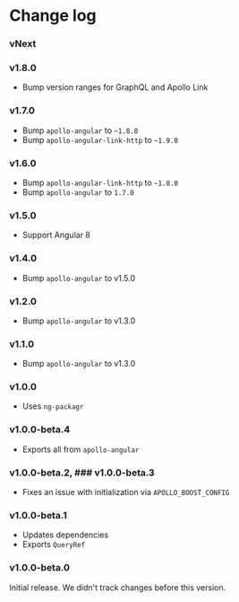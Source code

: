 # Change log

### vNext

### v1.8.0

- Bump version ranges for GraphQL and Apollo Link

### v1.7.0

- Bump `apollo-angular` to `~1.8.0`
- Bump `apollo-angular-link-http` to `~1.9.0`

### v1.6.0

- Bump `apollo-angular-link-http` to `~1.8.0`
- Bump `apollo-angular` to `1.7.0`

### v1.5.0

- Support Angular 8

### v1.4.0

- Bump `apollo-angular` to v1.5.0

### v1.2.0

- Bump `apollo-angular` to v1.3.0

### v1.1.0

- Bump `apollo-angular` to v1.3.0

### v1.0.0

- Uses `ng-packagr`

### v1.0.0-beta.4

- Exports all from `apollo-angular`

### v1.0.0-beta.2, ### v1.0.0-beta.3

- Fixes an issue with initialization via `APOLLO_BOOST_CONFIG`

### v1.0.0-beta.1

- Updates dependencies
- Exports `QueryRef`

### v1.0.0-beta.0

Initial release. We didn't track changes before this version.

